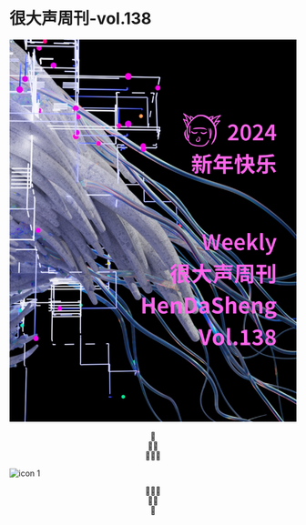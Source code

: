 # 很大声周刊-vol.138
![Alt text](Title_138.png)

<div align="center">
🎊
<br />
🤗🤗
<br />
🎉🎉🎉
</div>

![icon 1](https://github.com/hendasheng/HenDaShengWeekly/assets/20842136/44d2b359-4be5-4835-abc6-ec0c320bd395)

<div align="center">
🎉🎉🎉
<br />
🤗🤗
<br />
🎊
</div>
